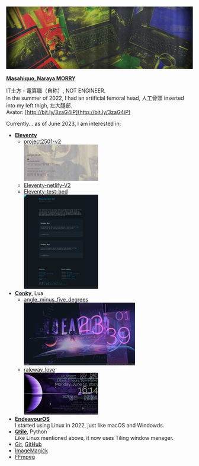 ![](https://raw.githubusercontent.com/dollplayer2501/dollplayer2501/main/IMG_4604_twitter.png)

**[Masahiquo, Naraya MORRY](https://twitter.com/dollplayer2501)**

IT土方・電算職（自称）, NOT ENGINEER.  
In the summer of 2022, I had an artificial femoral head, 人工骨頭 inserted into my left thigh, 左大腿部.  
Avator: [http://bit.ly/3zaG4iP](http://bit.ly/3zaG4iP)

Currently... as of June 2023, I am interested in:

- **[Eleventy](https://www.11ty.dev/)**
    - [project2501-v2](https://github.com/dollplayer2501/project2501-v2)  
    <a href="https://github.com/dollplayer2501/project2501-v2"><img src="https://raw.githubusercontent.com/dollplayer2501/project2501-v2/main/screenshot.png" width="200"></a>
    - [Eleventy-netlify-V2](https://github.com/dollplayer2501/Eleventy-netlify-V2)
    - [Eleventy-test-bed](https://github.com/dollplayer2501/Eleventy-test-bed)  
    <a href="https://github.com/dollplayer2501/Eleventy-test-bed"><img src="https://raw.githubusercontent.com/dollplayer2501/Eleventy-test-bed/main/screenshot.png" width="200">
- **[Conky](https://conky.cc/)**, Lua
    - [angle_minus_five_degrees](https://github.com/dollplayer2501/angle_minus_five_degrees)  
    <a href="https://github.com/dollplayer2501/angle_minus_five_degrees"><img src="https://raw.githubusercontent.com/dollplayer2501/angle_minus_five_degrees/main/_screenshots/screenshot__default.png" width="300"></a>
    - [raleway_love](https://github.com/dollplayer2501/raleway_love)  
    <a href="https://github.com/dollplayer2501/raleway_love"><img src="https://raw.githubusercontent.com/dollplayer2501/raleway_love/main/EndeavourOS_Qtile_2023-06-12_16-14-33.png" width="200">
- **[EndeavourOS](https://endeavouros.com/)**  
    I started using Linux in 2022, just like macOS and Windowds.
- **[Qtile](http://qtile.org/)**, Python  
    Like Linux mentioned above, it now uses Tiling window manager.
- [Git](https://git-scm.com/), [GitHub](https://github.com/)
- [ImageMagick](https://imagemagick.org/index.php)
- [FFmpeg](https://ffmpeg.org/)
